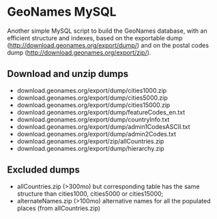 # GeoNames MySQL
Another simple MySQL script to build the GeoNames database, with an efficient structure and indexes, based on the exportable dump (http://download.geonames.org/export/dump/) and on the postal codes dump (http://download.geonames.org/export/zip/).

##  Download and unzip dumps
* download.geonames.org/export/dump/cities1000.zip
* download.geonames.org/export/dump/cities5000.zip
* download.geonames.org/export/dump/cities15000.zip
* download.geonames.org/export/dump/featureCodes_en.txt
* download.geonames.org/export/dump/countryInfo.txt
* download.geonames.org/export/dump/admin1CodesASCII.txt
* download.geonames.org/export/dump/admin2Codes.txt
* download.geonames.org/export/zip/allCountries.zip
* download.geonames.org/export/dump/hierarchy.zip

##  Excluded dumps
* allCountries.zip (>300mo) but corresponding table has the same structure than cities1000, cities5000 or cities15000;
* alternateNames.zip (>100mo) alternative names for all the populated places (from allCountries.zip)
